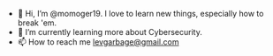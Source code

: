 - 👋 Hi, I’m @momoger19. I love to learn new things, especially how to break 'em. 
- 🌱 I’m currently learning more about Cybersecurity. 
- 📫 How to reach me levgarbage@gmail.com

<!---
momoger19/momoger19 is a ✨ special ✨ repository because its `README.md` (this file) appears on your GitHub profile.
You can click the Preview link to take a look at your changes.
--->
